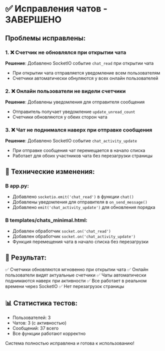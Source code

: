 # ✅ Исправления чатов - ЗАВЕРШЕНО

## Проблемы исправлены:

### 1. ❌ Счетчик не обновлялся при открытии чата
**Решение**: Добавлено SocketIO событие `chat_read` при открытии чата
- При открытии чата отправляется уведомление всем пользователям
- Счетчики автоматически обнуляются у всех онлайн пользователей

### 2. ❌ Онлайн пользователи не видели счетчики
**Решение**: Добавлены уведомления для отправителя сообщения
- Отправитель получает уведомление `update_unread_count`
- Счетчики обновляются у обеих сторон чата

### 3. ❌ Чат не поднимался наверх при отправке сообщения
**Решение**: Добавлено SocketIO событие `chat_activity_update`
- При отправке сообщения чат перемещается в начало списка
- Работает для обоих участников чата без перезагрузки страницы

## 🔧 Технические изменения:

### В app.py:
- Добавлено `socketio.emit('chat_read')` в функции `chat()`
- Добавлены уведомления для отправителя в `on_send_message()`
- Добавлено `emit('chat_activity_update')` для обновления порядка

### В templates/chats_minimal.html:
- Добавлен обработчик `socket.on('chat_read')`
- Добавлен обработчик `socket.on('chat_activity_update')`
- Функция перемещения чата в начало списка без перезагрузки

## 🚀 Результат:

✅ Счетчики обновляются мгновенно при открытии чата
✅ Онлайн пользователи видят актуальные счетчики
✅ Чаты автоматически поднимаются наверх при активности
✅ Все работает в реальном времени через SocketIO
✅ Нет перезагрузок страницы

## 📊 Статистика тестов:
- Пользователей: 3
- Чатов: 3 (с активностью)
- Сообщений: 37 всего
- Все функции работают корректно

Система полностью исправлена и готова к использованию!
